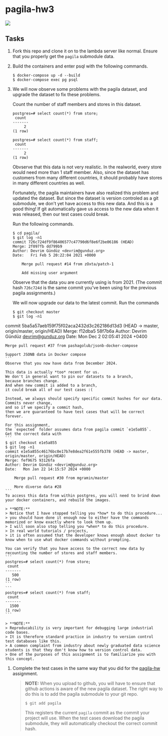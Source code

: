 # pagila-hw3
[![](https://github.com/afr13dman/pagila-hw3/workflows/tests/badge.svg)](https://github.com/afr13dman/pagila-hw3/actions?query=workflow%3Atests)

## Tasks

1. Fork this repo and clone it on to the lambda server like normal.
    Ensure that you properly get the `pagila` submodule data.

1. Build the containers and enter psql with the following commands.
    ```
    $ docker-compose up -d --build
    $ docker-compose exec pg psql
    ```

1. We will now observe some problems with the pagila dataset,
    and upgrade the dataset to fix these problems.

    Count the number of staff members and stores in this dataset.
    ```
    postgres=# select count(*) from store;
     count
    -------
         2
    (1 row)
    ```
    ```
    postgres=# select count(*) from staff;
     count
    -------
         2
    (1 row)
    ```
    Obvserve that this data is not very realistic.
    In the realworld, every store would need more than 1 staff member.
    Also, since the dataset has customers from many different countries,
    it should probably have stores in many different countries as well.

    Fortunately, the pagila maintainers have also realized this problem and updated the dataset. 
    But since the dataset is version controled as a git submodule,
    we don't yet have access to this new data.
    And this is a good thing!
    If git automatically gave us access to the new data when it was released,
    then our test cases could break.

    Run the following commands.
    ```
    $ cd pagila/
    $ git log -n1
    commit 726c724df9f86406577c47790d6f8e6f2be06186 (HEAD)
    Merge: 2f097fb dd799b9
    Author: Devrim Gündüz <devrim@gunduz.org>
    Date:   Fri Feb 5 20:22:04 2021 +0000

        Merge pull request #14 from zOxta/patch-1

        Add missing user argument
    ```
    Observe that the data you are currently using is from 2021.
    (The commit hash `726c724d` is the same commit you've been using for the previous pagila assignments.)

    We will now upgrade our data to the latest commit.
    Run the commands
    ```
    $ git checkout master
    $ git log -n1
commit 5ba5a57aeb159f75f02aca2432d3c262186d13d3 (HEAD -> master, origin/master, origin/HEAD)
Merge: f12dba5 58f7b6a
Author: Devrim Gündüz <devrim@gunduz.org>
Date:   Mon Dec 2 02:05:41 2024 +0400

    Merge pull request #37 from pashagolub/jsonb-docker-compose

    Support JSONB data in Docker compose
    ```
    Observe that you now have data from December 2024.

    This data is actually *too* recent for us.
    We don't in general want to pin our datasets to a branch,
    because branches change.
    And when new commit is added to a branch,
    it could break all of our test cases :(

    Instead, we always should specify specific commit hashes for our data.
    Commits never change,
    and so if we specify a commit hash,
    then we are guaranteed to have test cases that will be correct forever.

    For this assignment,
    the `expected` folder assumes data from pagila commit `e1e5a855`.
    Get the correct data with
    ```
    $ git checkout e1e5a855
    $ git log -n1
    commit e1e5a855c46176bc0e17b7e8dea2f61e555fb378 (HEAD -> master, origin/master, origin/HEAD)
    Merge: fef9675 93126fa
    Author: Devrim Gündüz <devrim@gunduz.org>
    Date:   Mon Jan 22 14:15:57 2024 +0000

        Merge pull request #30 from mgramin/master

        More diverse data #28
    ```
    To access this data from within postgres, you will need to brind down your docker containers, and rebuild the images.

    > **NOTE:**
    > Notice that I have stopped telling you *how* to do this procedure...
    > you should have done it enough now to either have the commands memorized or know exactly where to look them up.
    > I will soon also stop telling you *when* to do this procedure.
    > In real world tutorials / projects,
    > it is often assumed that the developer knows enough about docker to know when to use what docker commands without prompting.

    You can verify that you have access to the correct new data by recounting the number of stores and staff members.
    ```
    postgres=# select count(*) from store;
     count
    -------
       500
    (1 row)
    ```
    ```
    postgres=# select count(*) from staff;
     count
    -------
      1500
    (1 row)
    ```

    > **NOTE:**
    > Reproducability is very important for debugging large industrial code bases.
    > It is therefore standard practice in industry to version control test databases like this.
    > A common complaint from industry about newly graduated data science students is that they don't know how to version control data.
    > One of the purposes of this assignment is to familiarize you with this concept.

1. Complete the test cases in the same way that you did for the [pagila-hw](https://github.com/mikeizbicki/pagila-hw) assignment.

    > **NOTE:**
    > When you upload to github,
    > you will have to ensure that github actions is aware of the new pagila dataset.
    > The right way to do this is to add the pagila submodule to your git repo.
    > ```
    > $ git add pagila
    > ```
    > This registers the current `pagila` commit as the commit your project will use.
    > When the test cases download the pagila submodule,
    > they will automatically checkout the correct commit hash.
